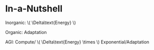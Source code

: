 <!DOCTYPE html>
<html>
<head>
    <title>My Math Page</title>
    <script src="https://polyfill.io/v3/polyfill.min.js?features=es6"></script>
    <script id="MathJax-script" async src="https://cdn.jsdelivr.net/npm/mathjax@3/es5/tex-mml-chtml.js"></script>
</head>
<body>
    <h1>In-a-Nutshell</h1>
    <p>Inorganic: \( \Delta\text{Energy} \)</p>
    <p>Organic: Adaptation</p>
    <p>AGI: Compute/ \( \Delta\text{Energy} \times \) Exponential/Adaptation</p>
</body>
</html>

